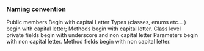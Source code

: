 ﻿### Naming convention

Public members Begin with capital Letter
Types (classes, enums etc… ) begin with capital letter;
Methods begin with capital letter.
Class level private fields begin with underscore and non capital letter
Parameters begin with non capital letter.
Method fields begin with non capital letter.
